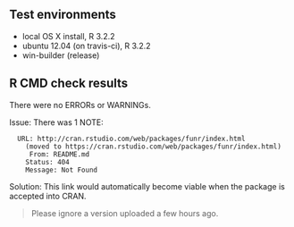 ## Test environments
* local OS X install, R 3.2.2
* ubuntu 12.04 (on travis-ci), R 3.2.2
* win-builder (release)

## R CMD check results
There were no ERRORs or WARNINGs. 

Issue:
There was 1 NOTE:
```
  URL: http://cran.rstudio.com/web/packages/funr/index.html 
  	(moved to https://cran.rstudio.com/web/packages/funr/index.html)
     From: README.md
    Status: 404
    Message: Not Found
```

Solution:
This link would automatically become viable when the package is accepted into CRAN. 

> Please ignore a version uploaded a few hours ago.
